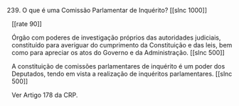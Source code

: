 239. O que é uma Comissão Parlamentar de Inquérito?
[[slnc 1000]]

[[rate 90]]

Órgão com poderes de investigação próprios das autoridades judiciais, constituído para averiguar do cumprimento da Constituição e das leis, bem como para apreciar os atos do Governo e da Administração.
[[slnc 500]]

A constituição de comissões parlamentares de inquérito é um poder dos Deputados, tendo em vista a realização de inquéritos parlamentares.
[[slnc 500]]

Ver Artigo 178 da CRP.
